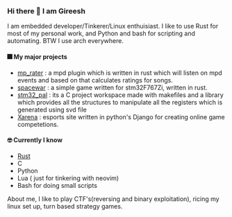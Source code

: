 ### Hi there 👋 I am Gireesh

I am embedded developer/Tinkerer/Linux enthuisiast. I like to use Rust for most of my personal work, and Python and bash for scripting and automating. BTW I use arch everywhere. 

#### 🎆 My major projects
- [mp_rater](https://github.com/hardfau18/mp_rater) : a mpd plugin which is written in rust which will listen on mpd events and based on that calculates ratings for songs.
- [spacewar](https://github.com/hardfau18/space-war) : a simple game written for stm32F767Zi, written in rust.
- [stm32_pal](https://github.com/hardfau18/stm32f767zi-pal) : its a C project workspace made with makefiles and a library which provides all the structures to manipulate all the registers which is generated using svd file
- [Xarena](https://github.com/hardfau18/Xarena)   : esports site written in python's Django for creating online game competetions.

#### 🤓 Currently I know
- [Rust](https://www.rust-lang.org/)
- C
- Python
- Lua ( just for tinkering with neovim)
- Bash for doing small scripts

About me, I like to play CTF's(reversing and binary exploitation), ricing my linux set up, turn based strategy games.
